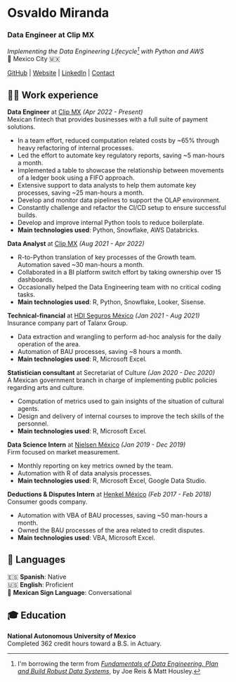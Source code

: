 # Osvaldo Miranda

### Data Engineer at Clip MX

_Implementing the Data Engineering Lifecycle[^1] with Python and AWS_ <br>
📌 Mexico City 🇲🇽 <br>

[GitHub](https://github.com/Quiroptero) |
 [Website](https://omiranda.dev) |
 [LinkedIn](https://www.linkedin.com/in/omiranda-dev/) |
 [Contact](mailto:hola@omiranda.dev)

## 👨‍💻 Work experience

**Data Engineer** at [Clip MX](https://www.clip.mx/) _(Apr 2022 - Present)_ <br>
Mexican fintech that provides businesses with a full suite of payment solutions.
  - In a team effort, reduced computation related costs by ~65% through heavy refactoring of internal processes.
  - Led the effort to automate key regulatory reports, saving ~5 man-hours a month.
  - Implemented a table to showcase the relationship between movements of a ledger book using a FIFO approach.
  - Extensive support to data analysts to help them automate key processes, saving ~25 man-hours a month.
  - Develop and monitor data pipelines to support the OLAP environment.
  - Constantly challenge and refactor the CI/CD setup to ensure successful builds.
  - Develop and improve internal Python tools to reduce boilerplate.
  - **Main technologies used**: Python, Snowflake, AWS Databricks.

**Data Analyst** at [Clip MX](https://www.clip.mx/) _(Aug 2021 - Apr 2022)_ <br>
  - R-to-Python translation of key processes of the Growth team. Automation saved ~30 man-hours a month.
  - Collaborated in a BI platform switch effort by taking ownership over 15 dashboards.
  - Occasionally helped the Data Engineering team with no critical coding tasks.
  - **Main technologies used**: R, Python, Snowflake, Looker, Sisense.

**Technical-financial** at [HDI Seguros México](https://www.hdi.com.mx/) _(Jan 2021 - Aug 2021)_ <br>
Insurance company part of Talanx Group.
  - Data extraction and wrangling to perform ad-hoc analysis for the daily operation of the area.
  - Automation of BAU processes, saving ~8 hours a month.
  - **Main technologies used**: R, Microsoft Excel.

**Statistician consultant** at Secretariat of Culture  _(Jan 2020 - Dec 2020)_ <br>
A Mexican government branch in charge of implementing public policies regarding arts and culture.
  - Computation of metrics used to gain insights of the situation of cultural agents.
  - Design and delivery of internal courses to improve the tech skills of the personnel.
  - **Main technologies used**: R, Microsoft Excel.

**Data Science Intern** at [Nielsen México](https://www.nielsen.com/about-us/locations/mexico/) _(Jan 2019 - Dec 2019)_ <br>
Firm focused on market measurement.
  - Monthly reporting on key metrics owned by the team.
  - Automation with R of data analysis processes.
  - **Main technologies used**: R, Microsoft Excel, Google Data Studio.

**Deductions & Disputes Intern** at [Henkel México](https://www.henkel.mx/) _(Feb 2017 - Feb 2018)_ <br>
Consumer goods company.
  - Automation with VBA of BAU processes, saving ~50 man-hours a month.
  - Owned the BAU processes of the area related to credit disputes.
  - **Main technologies used**: VBA, Microsoft Excel.

## 💬 Languages

🇪🇸 **Spanish**: Native <br>
🇺🇸 **English**: Proficient <br>
🧏 **Mexican Sign Language**: Conversational

## 🎓 Education

**National Autonomous University of Mexico** <br>
Completed 362 credit hours toward a B.S. in Actuary.

[^1]: I'm borrowing the term from _[Fundamentals of Data Engineering. Plan and Build Robust Data Systems](https://www.oreilly.com/library/view/fundamentals-of-data/9781098108298/)_, by Joe Reis & Matt Housley.
